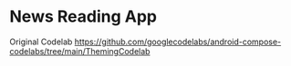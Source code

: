 # News Reading App

Original Codelab
https://github.com/googlecodelabs/android-compose-codelabs/tree/main/ThemingCodelab
